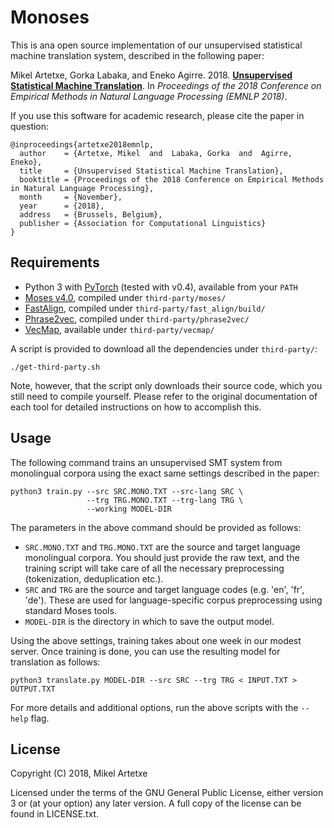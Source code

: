 Monoses
==============

This is ana open source implementation of our unsupervised statistical machine translation system, described in the following paper:

Mikel Artetxe, Gorka Labaka, and Eneko Agirre. 2018. **[Unsupervised Statistical Machine Translation](https://arxiv.org/pdf/1809.01272.pdf)**. In *Proceedings of the 2018 Conference on Empirical Methods in Natural Language Processing (EMNLP 2018)*.

If you use this software for academic research, please cite the paper in question:
```
@inproceedings{artetxe2018emnlp,
  author    = {Artetxe, Mikel  and  Labaka, Gorka  and  Agirre, Eneko},
  title     = {Unsupervised Statistical Machine Translation},
  booktitle = {Proceedings of the 2018 Conference on Empirical Methods in Natural Language Processing},
  month     = {November},
  year      = {2018},
  address   = {Brussels, Belgium},
  publisher = {Association for Computational Linguistics}
}
```


Requirements
--------
- Python 3 with [PyTorch](https://pytorch.org/) (tested with v0.4), available from your `PATH`
- [Moses v4.0](http://www.statmt.org/moses/), compiled under `third-party/moses/`
- [FastAlign](https://github.com/clab/fast_align), compiled under `third-party/fast_align/build/`
- [Phrase2vec](https://github.com/artetxem/phrase2vec), compiled under `third-party/phrase2vec/`
- [VecMap](https://github.com/artetxem/vecmap), available under `third-party/vecmap/`

A script is provided to download all the dependencies under `third-party/`:
```
./get-third-party.sh
```

Note, however, that the script only downloads their source code, which you still need to compile yourself. Please refer to the original documentation of each tool for detailed instructions on how to accomplish this. 


Usage
--------

The following command trains an unsupervised SMT system from monolingual corpora using the exact same settings described in the paper:

```
python3 train.py --src SRC.MONO.TXT --src-lang SRC \
                 --trg TRG.MONO.TXT --trg-lang TRG \
                 --working MODEL-DIR
```

The parameters in the above command should be provided as follows:
- `SRC.MONO.TXT` and `TRG.MONO.TXT` are the source and target language monolingual corpora. You should just provide the raw text, and the training script will take care of all the necessary preprocessing (tokenization, deduplication etc.).
- `SRC` and `TRG` are the source and target language codes (e.g. 'en', 'fr', 'de'). These are used for language-specific corpus preprocessing using standard Moses tools.
- `MODEL-DIR` is the directory in which to save the output model.

Using the above settings, training takes about one week in our modest server. Once training is done, you can use the resulting model for translation as follows:

```
python3 translate.py MODEL-DIR --src SRC --trg TRG < INPUT.TXT > OUTPUT.TXT
```

For more details and additional options, run the above scripts with the `--help` flag.


License
-------

Copyright (C) 2018, Mikel Artetxe

Licensed under the terms of the GNU General Public License, either version 3 or (at your option) any later version. A full copy of the license can be found in LICENSE.txt.
